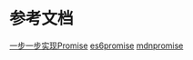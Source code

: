 # 参考文档
[一步一步实现Promise](https://github.com/xieranmaya/blog/issues/3)
[es6promise](http://es6.ruanyifeng.com/#docs/promise)
[mdnpromise](https://developer.mozilla.org/zh-CN/docs/Web/JavaScript/Reference/Global_Objects/Promise)